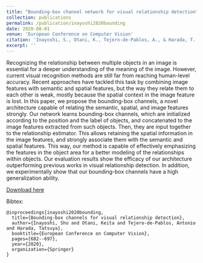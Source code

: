 ```yaml
---
title: "Bounding-box channel network for visual relationship detection"
collection: publications
permalink: /publication/inayoshi2020bounding
date: 2020-08-01
venue: 'European Conference on Computer Vision'
citation: 'Inayoshi, S., Otani, K., Tejero-de-Pablos, A., & Harada, T. (2020, August). Bounding-box channels for visual relationship detection. In European Conference on Computer Vision (pp. 682-697).'
excerpt: ''
---
```

Recognizing the relationship between multiple objects in an image is essential for a deeper understanding of the meaning of the image. However, current visual recognition methods are still far from reaching human-level accuracy. Recent approaches have tackled this task by combining image features with semantic and spatial features, but the way they relate them to each other is weak, mostly because the spatial context in the image feature is lost. In this paper, we propose the bounding-box channels, a novel architecture capable of relating the semantic, spatial, and image features strongly. Our network learns bounding-box channels, which are initialized according to the position and the label of objects, and concatenated to the image features extracted from such objects. Then, they are input together to the relationship estimator. This allows retaining the spatial information in the image features, and strongly associate them with the semantic and spatial features. This way, our method is capable of effectively emphasizing the features in the object area for a better modeling of the relationships within objects. Our evaluation results show the efficacy of our architecture outperforming previous works in visual relationship detection. In addition, we experimentally show that our bounding-box channels have a high generalization ability.

[Download here](http://www.ecva.net/papers/eccv_2020/papers_ECCV/papers/123500664.pdf)

Bibtex:
```
@inproceedings{inayoshi2020bounding,
  title={Bounding-box channels for visual relationship detection},
  author={Inayoshi, Sho and Otani, Keita and Tejero-de-Pablos, Antonio and Harada, Tatsuya},
  booktitle={European Conference on Computer Vision},
  pages={682--697},
  year={2020},
  organization={Springer}
}
```

